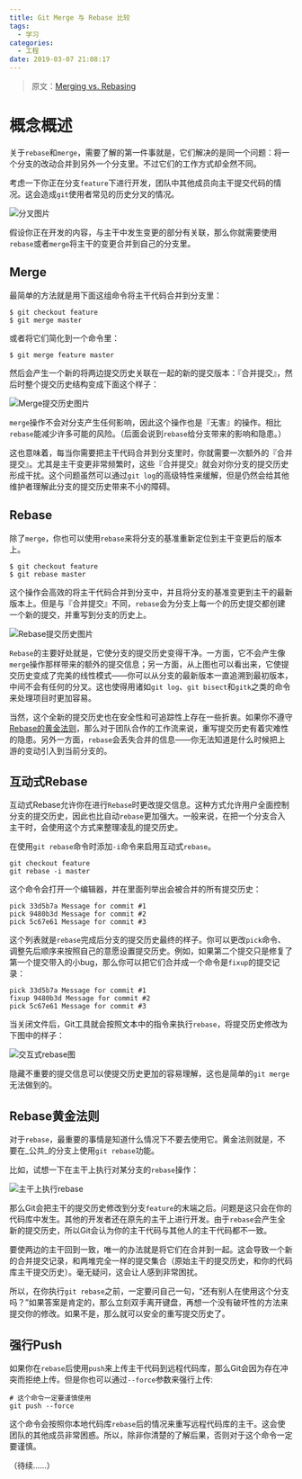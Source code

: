 ```yaml
---
title: Git Merge 与 Rebase 比较
tags:
  - 学习
categories:
  - 工程
date: 2019-03-07 21:08:17
---
```



> 原文：[Merging vs. Rebasing](https://www.atlassian.com/git/tutorials/merging-vs-rebasing)

# 概念概述

关于`rebase`和`merge`，需要了解的第一件事就是，它们解决的是同一个问题：将一个分支的改动合并到另外一个分支里。不过它们的工作方式却全然不同。

考虑一下你正在分支`feature`下进行开发，团队中其他成员向主干提交代码的情况。这会造成`git`使用者常见的历史分叉的情况。

![分叉图片](https://wac-cdn.atlassian.com/dam/jcr:01b0b04e-64f3-4659-af21-c4d86bc7cb0b/01.svg?cdnVersion=lc)

假设你正在开发的内容，与主干中发生变更的部分有关联，那么你就需要使用`rebase`或者`merge`将主干的变更合并到自己的分支里。

## Merge

最简单的方法就是用下面这组命令将主干代码合并到分支里：

```
$ git checkout feature
$ git merge master
```

或者将它们简化到一个命令里：

```
$ git merge feature master
```

然后会产生一个新的将两边提交历史关联在一起的新的提交版本：『合并提交』，然后时整个提交历史结构变成下面这个样子：

![Merge提交历史图片](https://wac-cdn.atlassian.com/dam/jcr:e229fef6-2c2f-4a4f-b270-e1e1baa94055/02.svg?cdnVersion=lc)

`merge`操作不会对分支产生任何影响，因此这个操作也是『无害』的操作。相比`rebase`能减少许多可能的风险。（后面会说到`rebase`给分支带来的影响和隐患。）

这也意味着，每当你需要把主干代码合并到分支里时，你就需要一次额外的『合并提交』。尤其是主干变更非常频繁时，这些『合并提交』就会对你分支的提交历史形成干扰。这个问题虽然可以通过`git log`的高级特性来缓解，但是仍然会给其他维护者理解此分支的提交历史带来不小的障碍。

## Rebase

除了`merge`，你也可以使用`rebase`来将分支的基准重新定位到主干变更后的版本上。

```
$ git checkout feature
$ git rebase master
```

这个操作会高效的将主干代码合并到分支中，并且将分支的基准变更到主干的最新版本上。但是与『合并提交』不同，`rebase`会为分支上每一个的历史提交都创建一个新的提交，并重写到分支的历史上。

![Rebase提交历史图片](https://wac-cdn.atlassian.com/dam/jcr:5b153a22-38be-40d0-aec8-5f2fffc771e5/03.svg?cdnVersion=ld)

`Rebase`的主要好处就是，它使分支的提交历史变得干净。一方面，它不会产生像`merge`操作那样带来的额外的提交信息；另一方面，从上图也可以看出来，它使提交历史变成了完美的线性模式——你可以从分支的最新版本一直追溯到最初版本，中间不会有任何的分叉。这也使得用诸如`git log`、`git bisect`和`gitk`之类的命令来处理项目时更加容易。

当然，这个全新的提交历史也在安全性和可追踪性上存在一些折衷。如果你不遵守[Rebase的黄金法则](#Rebase黄金法则)，那么对于团队合作的工作流来说，重写提交历史有着灾难性的隐患。另外一方面，`rebase`会丢失合并的信息——你无法知道是什么时候把上游的变动引入到当前分支的。

## 互动式Rebase

互动式Rebase允许你在进行`Rebase`时更改提交信息。这种方式允许用户全面控制分支的提交历史，因此也比自动`rebase`更加强大。一般来说，在把一个分支合入主干时，会使用这个方式来整理凌乱的提交历史。

在使用`git rebase`命令时添加`-i`命令来启用互动式`rebase`。

```
git checkout feature
git rebase -i master
```

这个命令会打开一个编辑器，并在里面列举出会被合并的所有提交历史：

```
pick 33d5b7a Message for commit #1
pick 9480b3d Message for commit #2
pick 5c67e61 Message for commit #3
```

这个列表就是`rebase`完成后分支的提交历史最终的样子。你可以更改`pick`命令、调整先后顺序来按照自己的意愿设置提交历史。例如，如果第二个提交只是修复了第一个提交带入的小bug，那么你可以把它们合并成一个命令是`fixup`的提交记录：

```
pick 33d5b7a Message for commit #1
fixup 9480b3d Message for commit #2
pick 5c67e61 Message for commit #3
```

当关闭文件后，Git工具就会按照文本中的指令来执行`rebase`，将提交历史修改为下图中的样子：

![交互式rebase图](https://wac-cdn.atlassian.com/dam/jcr:fe6942b4-7a60-4464-9181-b67e59e50788/04.svg?cdnVersion=ld)

隐藏不重要的提交信息可以使提交历史更加的容易理解，这也是简单的`git merge`无法做到的。

## Rebase黄金法则

对于`rebase`，最重要的事情是知道什么情况下不要去使用它。黄金法则就是，不要在_公共_的分支上使用`git rebase`功能。

比如，试想一下在主干上执行对某分支的`rebase`操作：

![主干上执行rebase](https://wac-cdn.atlassian.com/dam/jcr:1d22f018-b2c7-4096-9db1-c54940cf4f4e/05.svg?cdnVersion=ld)

那么Git会把主干的提交历史修改到分支`feature`的末端之后。问题是这只会在你的代码库中发生。其他的开发者还在原先的主干上进行开发。由于`rebase`会产生全新的提交历史，所以Git会认为你的主干代码与其他人的主干代码都不一致。

要使两边的主干回到一致，唯一的办法就是将它们在合并到一起。这会导致一个新的合并提交记录，和两堆完全一样的提交集合（原始主干的提交历史，和你的代码库主干提交历史）。毫无疑问，这会让人感到非常困扰。

所以，在你执行`git rebase`之前，一定要问自己一句，“还有别人在使用这个分支吗？”如果答案是肯定的，那么立刻双手离开键盘，再想一个没有破坏性的方法来提交你的修改。如果不是，那么就可以安全的重写提交历史了。

## 强行Push

如果你在`rebase`后使用`push`来上传主干代码到远程代码库，那么Git会因为存在冲突而拒绝上传。但是你也可以通过`--force`参数来强行上传:

```
# 这个命令一定要谨慎使用
git push --force
```

这个命令会按照你本地代码库`rebase`后的情况来重写远程代码库的主干。这会使团队的其他成员非常困惑。所以，除非你清楚的了解后果，否则对于这个命令一定要谨慎。

（待续……）

